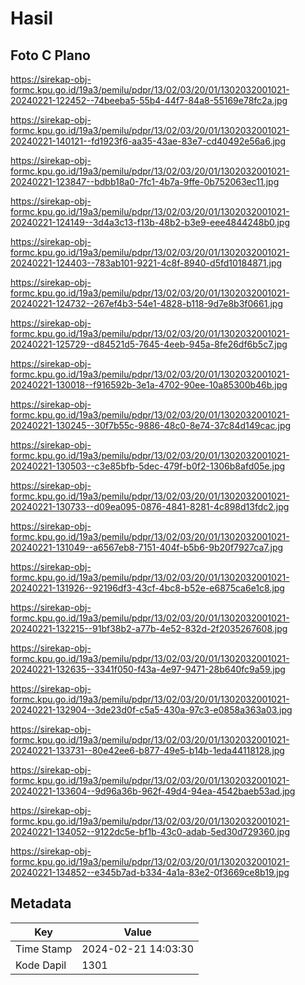 # Hasil

## Foto C Plano

https://sirekap-obj-formc.kpu.go.id/19a3/pemilu/pdpr/13/02/03/20/01/1302032001021-20240221-122452--74beeba5-55b4-44f7-84a8-55169e78fc2a.jpg

https://sirekap-obj-formc.kpu.go.id/19a3/pemilu/pdpr/13/02/03/20/01/1302032001021-20240221-140121--fd1923f6-aa35-43ae-83e7-cd40492e56a6.jpg

https://sirekap-obj-formc.kpu.go.id/19a3/pemilu/pdpr/13/02/03/20/01/1302032001021-20240221-123847--bdbb18a0-7fc1-4b7a-9ffe-0b752063ec11.jpg

https://sirekap-obj-formc.kpu.go.id/19a3/pemilu/pdpr/13/02/03/20/01/1302032001021-20240221-124149--3d4a3c13-f13b-48b2-b3e9-eee4844248b0.jpg

https://sirekap-obj-formc.kpu.go.id/19a3/pemilu/pdpr/13/02/03/20/01/1302032001021-20240221-124403--783ab101-9221-4c8f-8940-d5fd10184871.jpg

https://sirekap-obj-formc.kpu.go.id/19a3/pemilu/pdpr/13/02/03/20/01/1302032001021-20240221-124732--267ef4b3-54e1-4828-b118-9d7e8b3f0661.jpg

https://sirekap-obj-formc.kpu.go.id/19a3/pemilu/pdpr/13/02/03/20/01/1302032001021-20240221-125729--d84521d5-7645-4eeb-945a-8fe26df6b5c7.jpg

https://sirekap-obj-formc.kpu.go.id/19a3/pemilu/pdpr/13/02/03/20/01/1302032001021-20240221-130018--f916592b-3e1a-4702-90ee-10a85300b46b.jpg

https://sirekap-obj-formc.kpu.go.id/19a3/pemilu/pdpr/13/02/03/20/01/1302032001021-20240221-130245--30f7b55c-9886-48c0-8e74-37c84d149cac.jpg

https://sirekap-obj-formc.kpu.go.id/19a3/pemilu/pdpr/13/02/03/20/01/1302032001021-20240221-130503--c3e85bfb-5dec-479f-b0f2-1306b8afd05e.jpg

https://sirekap-obj-formc.kpu.go.id/19a3/pemilu/pdpr/13/02/03/20/01/1302032001021-20240221-130733--d09ea095-0876-4841-8281-4c898d13fdc2.jpg

https://sirekap-obj-formc.kpu.go.id/19a3/pemilu/pdpr/13/02/03/20/01/1302032001021-20240221-131049--a6567eb8-7151-404f-b5b6-9b20f7927ca7.jpg

https://sirekap-obj-formc.kpu.go.id/19a3/pemilu/pdpr/13/02/03/20/01/1302032001021-20240221-131926--92196df3-43cf-4bc8-b52e-e6875ca6e1c8.jpg

https://sirekap-obj-formc.kpu.go.id/19a3/pemilu/pdpr/13/02/03/20/01/1302032001021-20240221-132215--91bf38b2-a77b-4e52-832d-2f2035267608.jpg

https://sirekap-obj-formc.kpu.go.id/19a3/pemilu/pdpr/13/02/03/20/01/1302032001021-20240221-132635--3341f050-f43a-4e97-9471-28b640fc9a59.jpg

https://sirekap-obj-formc.kpu.go.id/19a3/pemilu/pdpr/13/02/03/20/01/1302032001021-20240221-132904--3de23d0f-c5a5-430a-97c3-e0858a363a03.jpg

https://sirekap-obj-formc.kpu.go.id/19a3/pemilu/pdpr/13/02/03/20/01/1302032001021-20240221-133731--80e42ee6-b877-49e5-b14b-1eda44118128.jpg

https://sirekap-obj-formc.kpu.go.id/19a3/pemilu/pdpr/13/02/03/20/01/1302032001021-20240221-133604--9d96a36b-962f-49d4-94ea-4542baeb53ad.jpg

https://sirekap-obj-formc.kpu.go.id/19a3/pemilu/pdpr/13/02/03/20/01/1302032001021-20240221-134052--9122dc5e-bf1b-43c0-adab-5ed30d729360.jpg

https://sirekap-obj-formc.kpu.go.id/19a3/pemilu/pdpr/13/02/03/20/01/1302032001021-20240221-134852--e345b7ad-b334-4a1a-83e2-0f3669ce8b19.jpg


## Metadata

| Key        | Value               |
| ---------- | ------------------- |
| Time Stamp | 2024-02-21 14:03:30 |
| Kode Dapil | 1301                |



